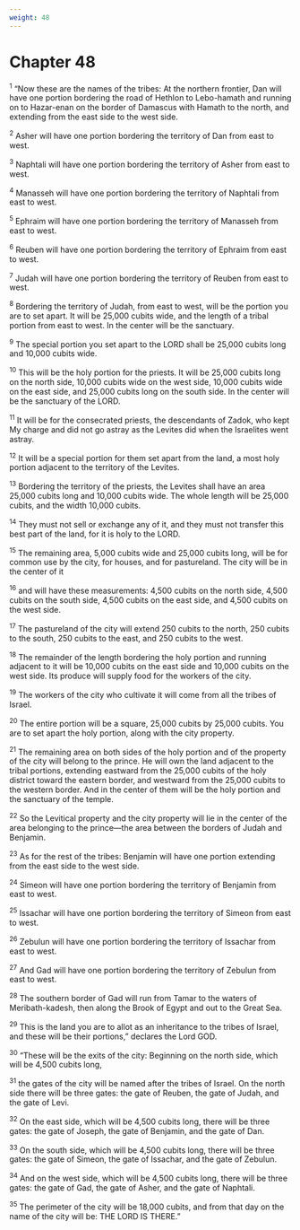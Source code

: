 ```yaml
---
weight: 48
---
```


# Chapter 48

<sup>1</sup> “Now these are the names of the tribes: At the northern frontier, Dan will have one portion bordering the road of Hethlon to Lebo-hamath and running on to Hazar-enan on the border of Damascus with Hamath to the north, and extending from the east side to the west side. 

<sup>2</sup> Asher will have one portion bordering the territory of Dan from east to west. 

<sup>3</sup> Naphtali will have one portion bordering the territory of Asher from east to west. 

<sup>4</sup> Manasseh will have one portion bordering the territory of Naphtali from east to west. 

<sup>5</sup> Ephraim will have one portion bordering the territory of Manasseh from east to west. 

<sup>6</sup> Reuben will have one portion bordering the territory of Ephraim from east to west. 

<sup>7</sup> Judah will have one portion bordering the territory of Reuben from east to west. 

<sup>8</sup> Bordering the territory of Judah, from east to west, will be the portion you are to set apart. It will be 25,000 cubits wide, and the length of a tribal portion from east to west. In the center will be the sanctuary. 

<sup>9</sup> The special portion you set apart to the LORD shall be 25,000 cubits long and 10,000 cubits wide. 

<sup>10</sup> This will be the holy portion for the priests. It will be 25,000 cubits long on the north side, 10,000 cubits wide on the west side, 10,000 cubits wide on the east side, and 25,000 cubits long on the south side. In the center will be the sanctuary of the LORD. 

<sup>11</sup> It will be for the consecrated priests, the descendants of Zadok, who kept My charge and did not go astray as the Levites did when the Israelites went astray. 

<sup>12</sup> It will be a special portion for them set apart from the land, a most holy portion adjacent to the territory of the Levites. 

<sup>13</sup> Bordering the territory of the priests, the Levites shall have an area 25,000 cubits long and 10,000 cubits wide. The whole length will be 25,000 cubits, and the width 10,000 cubits. 

<sup>14</sup> They must not sell or exchange any of it, and they must not transfer this best part of the land, for it is holy to the LORD. 

<sup>15</sup> The remaining area, 5,000 cubits wide and 25,000 cubits long, will be for common use by the city, for houses, and for pastureland. The city will be in the center of it 

<sup>16</sup> and will have these measurements: 4,500 cubits on the north side, 4,500 cubits on the south side, 4,500 cubits on the east side, and 4,500 cubits on the west side. 

<sup>17</sup> The pastureland of the city will extend 250 cubits to the north, 250 cubits to the south, 250 cubits to the east, and 250 cubits to the west. 

<sup>18</sup> The remainder of the length bordering the holy portion and running adjacent to it will be 10,000 cubits on the east side and 10,000 cubits on the west side. Its produce will supply food for the workers of the city. 

<sup>19</sup> The workers of the city who cultivate it will come from all the tribes of Israel. 

<sup>20</sup> The entire portion will be a square, 25,000 cubits by 25,000 cubits. You are to set apart the holy portion, along with the city property. 

<sup>21</sup> The remaining area on both sides of the holy portion and of the property of the city will belong to the prince. He will own the land adjacent to the tribal portions, extending eastward from the 25,000 cubits of the holy district toward the eastern border, and westward from the 25,000 cubits to the western border. And in the center of them will be the holy portion and the sanctuary of the temple. 

<sup>22</sup> So the Levitical property and the city property will lie in the center of the area belonging to the prince—the area between the borders of Judah and Benjamin. 

<sup>23</sup> As for the rest of the tribes: Benjamin will have one portion extending from the east side to the west side. 

<sup>24</sup> Simeon will have one portion bordering the territory of Benjamin from east to west. 

<sup>25</sup> Issachar will have one portion bordering the territory of Simeon from east to west. 

<sup>26</sup> Zebulun will have one portion bordering the territory of Issachar from east to west. 

<sup>27</sup> And Gad will have one portion bordering the territory of Zebulun from east to west. 

<sup>28</sup> The southern border of Gad will run from Tamar to the waters of Meribath-kadesh, then along the Brook of Egypt and out to the Great Sea. 

<sup>29</sup> This is the land you are to allot as an inheritance to the tribes of Israel, and these will be their portions,” declares the Lord GOD. 

<sup>30</sup> “These will be the exits of the city: Beginning on the north side, which will be 4,500 cubits long, 

<sup>31</sup> the gates of the city will be named after the tribes of Israel. On the north side there will be three gates: the gate of Reuben, the gate of Judah, and the gate of Levi. 

<sup>32</sup> On the east side, which will be 4,500 cubits long, there will be three gates: the gate of Joseph, the gate of Benjamin, and the gate of Dan. 

<sup>33</sup> On the south side, which will be 4,500 cubits long, there will be three gates: the gate of Simeon, the gate of Issachar, and the gate of Zebulun. 

<sup>34</sup> And on the west side, which will be 4,500 cubits long, there will be three gates: the gate of Gad, the gate of Asher, and the gate of Naphtali. 

<sup>35</sup> The perimeter of the city will be 18,000 cubits, and from that day on the name of the city will be: THE LORD IS THERE.”

